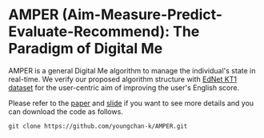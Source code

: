 # AMPER (Aim-Measure-Predict-Evaluate-Recommend): The Paradigm of Digital Me

AMPER is a general Digital Me algorithm to manage the individual's state in real-time. We verify our proposed algorithm structure with [EdNet KT1 dataset](https://drive.google.com/file/d/1AmGcOs5U31wIIqvthn9ARqJMrMTFTcaw/view) for the user-centric aim of improving the user's English score. 

Please refer to the [paper](https://youngchan-k.github.io/assets/paper/ICEC2022/AMPER.pdf) and [slide](https://youngchan-k.github.io/assets/paper/ICEC2022/AMPER_slide.pdf) if you want to see more details and you can download the code as follows.

```
git clone https://github.com/youngchan-k/AMPER.git
```

